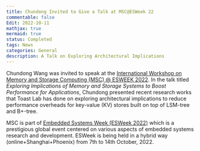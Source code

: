 ```yaml
---
title: Chundong Invited to Give a Talk at MSC@ESWeek 22
commentable: false
Edit: 2022-10-11
mathjax: true
mermaid: true
status: Completed
tags: News
categories: General
description: A Talk on Exploring Architectural Implications 
---
```


<p>Chundong Wang was invited to speak at the <a href="https://msc-esweek.github.io/" target="_blank">International Workshop on Memory and Storage Computing (MSC) @ ESWEEK 2022</a>. In the talk titled <i>Exploring Implications of Memory and Storage Systems to Boost Performance for Applications</i>, Chundong presented recent research works that Toast Lab has done on exploring architectural implications to reduce performance overheads for key-value (KV) stores built on top of LSM-tree and B+-tree.</p>

<p>MSC is part of <a href="https://esweek.org/" target="_blank">Embedded Systems Week (ESWeek 2022)</a> which is a prestigious global event centered on various aspects of embedded systems research and development. ESWeek is being held in a hybrid way (online+Shanghai+Phoenix) from 7th to 14th October, 2022.</p>


